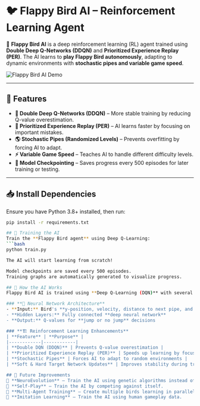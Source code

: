 # 🐦 Flappy Bird AI – Reinforcement Learning Agent

🚀 **Flappy Bird AI** is a deep reinforcement learning (RL) agent trained using **Double Deep Q-Networks (DDQN)** and **Prioritized Experience Replay (PER)**. The AI learns to **play Flappy Bird autonomously**, adapting to dynamic environments with **stochastic pipes and variable game speed**.

![Flappy Bird AI Demo](assets/demo.gif)  

---

## 🚀 Features
- **🧠 Double Deep Q-Networks (DDQN)** – More stable training by reducing Q-value overestimation.
- **🎯 Prioritized Experience Replay (PER)** – AI learns faster by focusing on important mistakes.
- **🌎 Stochastic Pipes (Randomized Levels)** – Prevents overfitting by forcing AI to adapt.
- **⚡ Variable Game Speed** – Teaches AI to handle different difficulty levels.
- **💾 Model Checkpointing** – Saves progress every 500 episodes for later training or testing.

---

## 📥 Install Dependencies
Ensure you have Python 3.8+ installed, then run:
```bash
pip install -r requirements.txt

## 🤖 Training the AI
Train the **Flappy Bird agent** using Deep Q-Learning:
```bash
python train.py

The AI will start learning from scratch!

Model checkpoints are saved every 500 episodes.
Training graphs are automatically generated to visualize progress.

## 🔬 How the AI Works
Flappy Bird AI is trained using **Deep Q-Learning (DQN)** with several optimizations:

### **🧠 Neural Network Architecture**
- **Input:** Bird's **y-position, velocity, distance to next pipe, and gap center**
- **Hidden Layers:** Fully connected **deep neural network**
- **Output:** Q-values for **jump or no jump** decisions

### **🏗️ Reinforcement Learning Enhancements**
| **Feature** | **Purpose** |
|------------|------------|
| **Double DQN (DDQN)** | Prevents Q-value overestimation |
| **Prioritized Experience Replay (PER)** | Speeds up learning by focusing on important experiences |
| **Stochastic Pipes** | Forces AI to adapt to random environments |
| **Soft & Hard Target Network Updates** | Improves stability during training |

## 🚀 Future Improvements
🔹 **NeuroEvolution** – Train the AI using genetic algorithms instead of backpropagation.  
🔹 **Self-Play** – Train the AI by competing against itself.  
🔹 **Multi-Agent Training** – Create multiple birds learning in parallel.  
🔹 **Imitation Learning** – Train the AI using human gameplay data.  
